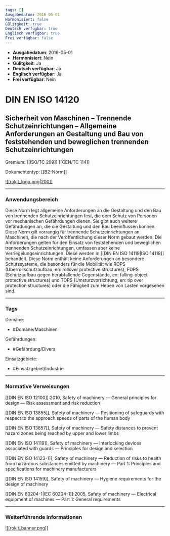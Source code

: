 ```yaml
---
tags: []
Ausgabedatum: 2016-05-01
Harmonisiert: false
Gülitgkeit: true
Deutsch verfügbar: true
Englisch verfügbar: true
Frei verfügbar: false
---
```


- **Ausgabedatum**: 2016-05-01
- **Harmonisiert**: Nein
- **Gülitgkeit**: Ja
- **Deutsch verfügbar**: Ja
- **Englisch verfügbar**: Ja
- **Frei verfügbar**: Nein

# DIN EN ISO 14120
## Sicherheit von Maschinen – Trennende Schutzeinrichtungen – Allgemeine Anforderungen an Gestaltung und Bau von feststehenden und beweglichen trennenden Schutzeinrichtungen

Gremium: [[ISO/TC 299]] [[CEN/TC 114]]

Dokumententyp: [[B2-Norm]]

[![[rokit_logo.png|200]]](https://public-robots.de/)

***
### Anwendungsbereich

Diese Norm legt allgemeine Anforderungen an die Gestaltung und den Bau von trennenden Schutzeinrichtungen fest, die dem Schutz von Personen vor mechanischen Gefährdungen dienen.
Sie gibt auch weitere Gefährdungen an, die die Gestaltung und den Bau beeinflussen können. 
Diese Norm gilt vorrangig für trennende Schutzeinrichtungen an Maschinen, die nach der Veröffentlichung dieser Norm gebaut werden. 
Die Anforderungen gelten für den Einsatz von feststehenden und beweglichen trennenden Schutzeinrichtungen, umfassen aber keine Verriegelungseinrichtungen. Diese werden in [[DIN EN ISO 14119|ISO 14119]] behandelt. 
Diese Norm enthält keine Anforderungen an besondere Schutzsysteme, die besonders für die Mobilität wie ROPS (Überrollschutzaufbau, en: rollover protective structures), FOPS (Schutzaufbau gegen herabfallende Gegenstände, en: falling-object protective structures) und TOPS (Umsturzvorrichtung, en: tip over protection structures) oder die Fähigkeit zum Heben von Lasten vorgesehen sind.

***
### Tags

Domäne:
- #Domäne/Maschinen 

Gefährdungen:
- #Gefährdung/Divers 

Einsatzgebiete:
- #Einsatzgebiet/Industrie 

***
### Normative Verweisungen


[[DIN EN ISO 12100]]:2010, Safety of machinery — General principles for design — Risk assessment and risk reduction

[[DIN EN ISO 13855]], Safety of machinery — Positioning of safeguards with respect to the approach speeds of parts of the human body

[[DIN EN ISO 13857]], Safety of machinery — Safety distances to prevent hazard zones being reached by upper and lower limbs

[[DIN EN ISO 14119]], Safety of machinery — Interlocking devices associated with guards — Principles for design and selection

[[DIN EN ISO 14123-1]], Safety of machinery — Reduction of risks to health from hazardous substances emitted by machinery — Part 1: Principles and specifications for machinery manufacturers

[[DIN EN ISO 14159]], Safety of machinery — Hygiene requirements for the design of machinery

[[DIN EN 60204-1|IEC 60204-1]]:2005, Safety of machinery — Electrical equipment of machines — Part 1: General requirements

***
### Weiterführende Informationen



[![[rokit_banner.png]]](https://public-robots.de/)
